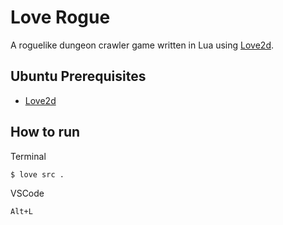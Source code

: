 # Love Rogue

A roguelike dungeon crawler game written in Lua using [Love2d](https://love2d.org/).

## Ubuntu Prerequisites

- [Love2d](https://launchpad.net/~bartbes/+archive/ubuntu/love-stable)

## How to run

Terminal

```bash
$ love src .
```

VSCode

```bash
Alt+L
```
